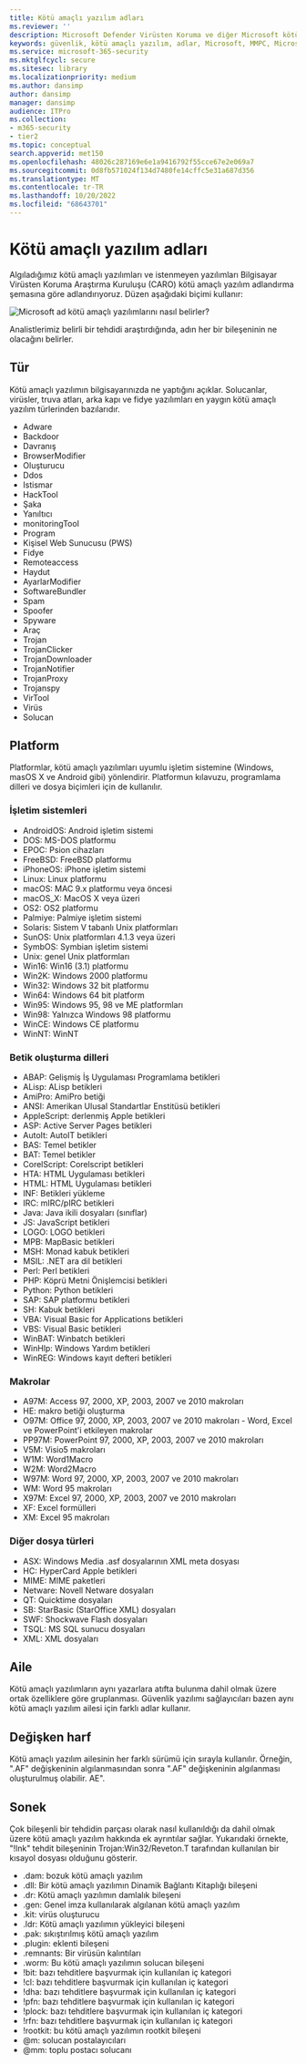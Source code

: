 ```yaml
---
title: Kötü amaçlı yazılım adları
ms.reviewer: ''
description: Microsoft Defender Virüsten Koruma ve diğer Microsoft kötü amaçlı yazılımdan koruma yazılımları tarafından kullanılan kötü amaçlı yazılım adlandırma kuralını anlayın.
keywords: güvenlik, kötü amaçlı yazılım, adlar, Microsoft, MMPC, Microsoft Kötü Amaçlı Yazılımdan Koruma Merkezi, WDSI, kötü amaçlı yazılım adı, kötü amaçlı yazılım ön eki, kötü amaçlı yazılım türü, virüs adı
ms.service: microsoft-365-security
ms.mktglfcycl: secure
ms.sitesec: library
ms.localizationpriority: medium
ms.author: dansimp
author: dansimp
manager: dansimp
audience: ITPro
ms.collection:
- m365-security
- tier2
ms.topic: conceptual
search.appverid: met150
ms.openlocfilehash: 48026c287169e6e1a9416792f55cce67e2e069a7
ms.sourcegitcommit: 0d8fb571024f134d7480fe14cffc5e31a687d356
ms.translationtype: MT
ms.contentlocale: tr-TR
ms.lasthandoff: 10/20/2022
ms.locfileid: "68643701"
---
```

# <a name="malware-names"></a>Kötü amaçlı yazılım adları

Algıladığımız kötü amaçlı yazılımları ve istenmeyen yazılımları Bilgisayar Virüsten Koruma Araştırma Kuruluşu (CARO) kötü amaçlı yazılım adlandırma şemasına göre adlandırıyoruz. Düzen aşağıdaki biçimi kullanır:

![Microsoft ad kötü amaçlı yazılımlarını nasıl belirler?](../../media/security-intelligence-images/naming-malware.png)

Analistlerimiz belirli bir tehdidi araştırdığında, adın her bir bileşeninin ne olacağını belirler.

## <a name="type"></a>Tür

Kötü amaçlı yazılımın bilgisayarınızda ne yaptığını açıklar. Solucanlar, virüsler, truva atları, arka kapı ve fidye yazılımları en yaygın kötü amaçlı yazılım türlerinden bazılarıdır.

* Adware
* Backdoor
* Davranış
* BrowserModifier
* Oluşturucu
* Ddos
* Istismar
* HackTool
* Şaka
* Yanıltıcı
* monitoringTool
* Program
* Kişisel Web Sunucusu (PWS)
* Fidye
* Remoteaccess
* Haydut
* AyarlarModifier
* SoftwareBundler
* Spam
* Spoofer
* Spyware
* Araç
* Trojan
* TrojanClicker
* TrojanDownloader
* TrojanNotifier
* TrojanProxy
* Trojanspy
* VirTool
* Virüs
* Solucan

## <a name="platforms"></a>Platform

Platformlar, kötü amaçlı yazılımları uyumlu işletim sistemine (Windows, masOS X ve Android gibi) yönlendirir. Platformun kılavuzu, programlama dilleri ve dosya biçimleri için de kullanılır.

### <a name="operating-systems"></a>İşletim sistemleri

* AndroidOS: Android işletim sistemi
* DOS: MS-DOS platformu
* EPOC: Psion cihazları
* FreeBSD: FreeBSD platformu
* iPhoneOS: iPhone işletim sistemi
* Linux: Linux platformu
* macOS: MAC 9.x platformu veya öncesi
* macOS_X: MacOS X veya üzeri
* OS2: OS2 platformu
* Palmiye: Palmiye işletim sistemi
* Solaris: Sistem V tabanlı Unix platformları
* SunOS: Unix platformları 4.1.3 veya üzeri
* SymbOS: Symbian işletim sistemi
* Unix: genel Unix platformları
* Win16: Win16 (3.1) platformu
* Win2K: Windows 2000 platformu
* Win32: Windows 32 bit platformu
* Win64: Windows 64 bit platform
* Win95: Windows 95, 98 ve ME platformları
* Win98: Yalnızca Windows 98 platformu
* WinCE: Windows CE platformu
* WinNT: WinNT

### <a name="scripting-languages"></a>Betik oluşturma dilleri

* ABAP: Gelişmiş İş Uygulaması Programlama betikleri
* ALisp: ALisp betikleri
* AmiPro: AmiPro betiği
* ANSI: Amerikan Ulusal Standartlar Enstitüsü betikleri
* AppleScript: derlenmiş Apple betikleri
* ASP: Active Server Pages betikleri
* AutoIt: AutoIT betikleri
* BAS: Temel betikler
* BAT: Temel betikler
* CorelScript: Corelscript betikleri
* HTA: HTML Uygulaması betikleri
* HTML: HTML Uygulaması betikleri
* INF: Betikleri yükleme
* IRC: mIRC/pIRC betikleri
* Java: Java ikili dosyaları (sınıflar)
* JS: JavaScript betikleri
* LOGO: LOGO betikleri
* MPB: MapBasic betikleri
* MSH: Monad kabuk betikleri
* MSIL: .NET ara dil betikleri
* Perl: Perl betikleri
* PHP: Köprü Metni Önişlemcisi betikleri
* Python: Python betikleri
* SAP: SAP platformu betikleri
* SH: Kabuk betikleri
* VBA: Visual Basic for Applications betikleri
* VBS: Visual Basic betikleri
* WinBAT: Winbatch betikleri
* WinHlp: Windows Yardım betikleri
* WinREG: Windows kayıt defteri betikleri

### <a name="macros"></a>Makrolar

* A97M: Access 97, 2000, XP, 2003, 2007 ve 2010 makroları
* HE: makro betiği oluşturma
* O97M: Office 97, 2000, XP, 2003, 2007 ve 2010 makroları - Word, Excel ve PowerPoint'i etkileyen makrolar
* PP97M: PowerPoint 97, 2000, XP, 2003, 2007 ve 2010 makroları
* V5M: Visio5 makroları
* W1M: Word1Macro
* W2M: Word2Macro
* W97M: Word 97, 2000, XP, 2003, 2007 ve 2010 makroları
* WM: Word 95 makroları
* X97M: Excel 97, 2000, XP, 2003, 2007 ve 2010 makroları
* XF: Excel formülleri
* XM: Excel 95 makroları

### <a name="other-file-types"></a>Diğer dosya türleri

* ASX: Windows Media .asf dosyalarının XML meta dosyası
* HC: HyperCard Apple betikleri
* MIME: MIME paketleri
* Netware: Novell Netware dosyaları
* QT: Quicktime dosyaları
* SB: StarBasic (StarOffice XML) dosyaları
* SWF: Shockwave Flash dosyaları
* TSQL: MS SQL sunucu dosyaları
* XML: XML dosyaları

## <a name="family"></a>Aile

Kötü amaçlı yazılımların aynı yazarlara atıfta bulunma dahil olmak üzere ortak özelliklere göre gruplanması. Güvenlik yazılımı sağlayıcıları bazen aynı kötü amaçlı yazılım ailesi için farklı adlar kullanır.

## <a name="variant-letter"></a>Değişken harf

Kötü amaçlı yazılım ailesinin her farklı sürümü için sırayla kullanılır. Örneğin, ".AF" değişkeninin algılanmasından sonra ".AF" değişkeninin algılanması oluşturulmuş olabilir. AE".

## <a name="suffixes"></a>Sonek

Çok bileşenli bir tehdidin parçası olarak nasıl kullanıldığı da dahil olmak üzere kötü amaçlı yazılım hakkında ek ayrıntılar sağlar. Yukarıdaki örnekte, "!lnk" tehdit bileşeninin Trojan:Win32/Reveton.T tarafından kullanılan bir kısayol dosyası olduğunu gösterir.

* .dam: bozuk kötü amaçlı yazılım
* .dll: Bir kötü amaçlı yazılımın Dinamik Bağlantı Kitaplığı bileşeni
* .dr: Kötü amaçlı yazılımın damlalık bileşeni
* .gen: Genel imza kullanılarak algılanan kötü amaçlı yazılım
* .kit: virüs oluşturucu
* .ldr: Kötü amaçlı yazılımın yükleyici bileşeni
* .pak: sıkıştırılmış kötü amaçlı yazılım
* .plugin: eklenti bileşeni
* .remnants: Bir virüsün kalıntıları
* .worm: Bu kötü amaçlı yazılımın solucan bileşeni
* !bit: bazı tehditlere başvurmak için kullanılan iç kategori
* !cl: bazı tehditlere başvurmak için kullanılan iç kategori
* !dha: bazı tehditlere başvurmak için kullanılan iç kategori
* !pfn: bazı tehditlere başvurmak için kullanılan iç kategori
* !plock: bazı tehditlere başvurmak için kullanılan iç kategori
* !rfn: bazı tehditlere başvurmak için kullanılan iç kategori
* !rootkit: bu kötü amaçlı yazılımın rootkit bileşeni
* @m: solucan postalayıcıları
* @mm: toplu postacı solucanı
